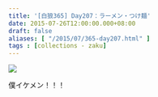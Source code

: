 ```yaml
---
title: '[白狼365] Day207：ラーメン・つけ麺'
date: 2015-07-26T12:00:00.000+08:00
draft: false
aliases: [ "/2015/07/365-day207.html" ]
tags : [collections - zaku]
---
```


![](/images/zaku207.jpg)

僕イケメン！！！
